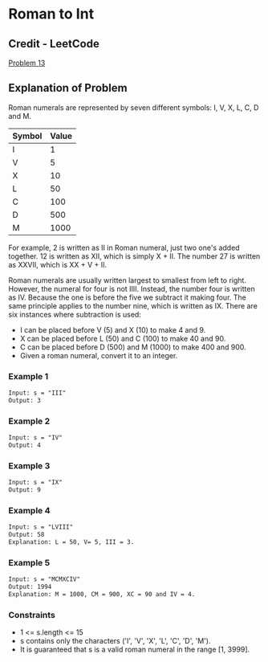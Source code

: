 # Roman to Int

## Credit - LeetCode

[Problem 13](https://leetcode.com/problems/roman-to-integer/)

## Explanation of Problem

Roman numerals are represented by seven different symbols: I, V, X, L, C, D and M.

| **Symbol** | **Value** |
| ---------- | --------- |
| I          | 1         |
| V          | 5         |
| X          | 10        |
| L          | 50        |
| C          | 100       |
| D          | 500       |
| M          | 1000      |

For example, 2 is written as II in Roman numeral, just two one's added together. 12 is written as XII, which is simply X + II. The number 27 is written as XXVII, which is XX + V + II.

Roman numerals are usually written largest to smallest from left to right. However, the numeral for four is not IIII. Instead, the number four is written as IV. Because the one is before the five we subtract it making four. The same principle applies to the number nine, which is written as IX. There are six instances where subtraction is used:

- I can be placed before V (5) and X (10) to make 4 and 9.
- X can be placed before L (50) and C (100) to make 40 and 90.
- C can be placed before D (500) and M (1000) to make 400 and 900.
- Given a roman numeral, convert it to an integer.

### Example 1

```txt
Input: s = "III"
Output: 3
```

### Example 2

```txt
Input: s = "IV"
Output: 4
```

### Example 3

```txt
Input: s = "IX"
Output: 9
```

### Example 4

```txt
Input: s = "LVIII"
Output: 58
Explanation: L = 50, V= 5, III = 3.
```

### Example 5

```txt
Input: s = "MCMXCIV"
Output: 1994
Explanation: M = 1000, CM = 900, XC = 90 and IV = 4.
```

### Constraints

- 1 <= s.length <= 15
- s contains only the characters ('I', 'V', 'X', 'L', 'C', 'D', 'M').
- It is guaranteed that s is a valid roman numeral in the range [1, 3999].

